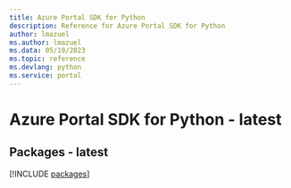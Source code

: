 ```yaml
---
title: Azure Portal SDK for Python
description: Reference for Azure Portal SDK for Python
author: lmazuel
ms.author: lmazuel
ms.data: 05/19/2023
ms.topic: reference
ms.devlang: python
ms.service: portal
---
```

# Azure Portal SDK for Python - latest
## Packages - latest
[!INCLUDE [packages](portal-index.md)]